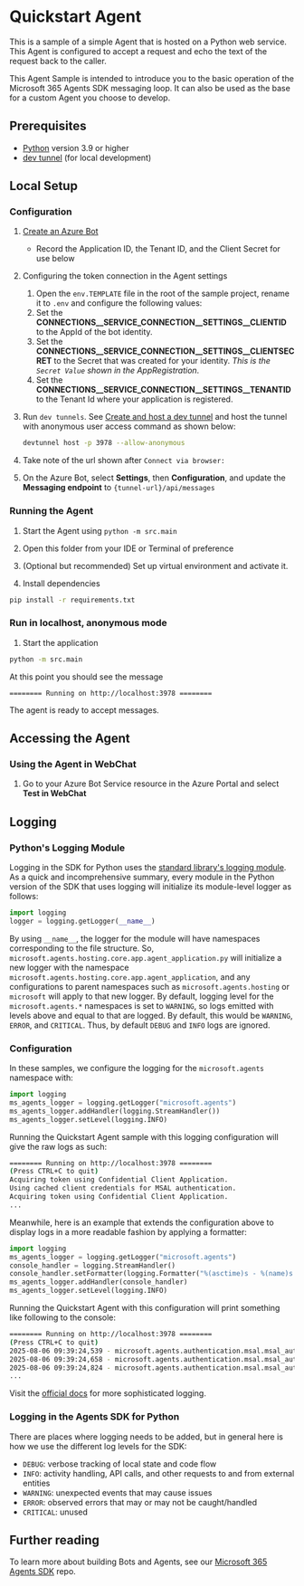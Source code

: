 # Quickstart Agent

This is a sample of a simple Agent that is hosted on a Python web service.  This Agent is configured to accept a request and echo the text of the request back to the caller.

This Agent Sample is intended to introduce you to the basic operation of the Microsoft 365 Agents SDK messaging loop. It can also be used as the base for a custom Agent you choose to develop.

## Prerequisites

- [Python](https://www.python.org/) version 3.9 or higher
- [dev tunnel](https://learn.microsoft.com/en-us/azure/developer/dev-tunnels/get-started?tabs=windows) (for local development)

## Local Setup

### Configuration

1. [Create an Azure Bot](https://aka.ms/AgentsSDK-CreateBot)
   - Record the Application ID, the Tenant ID, and the Client Secret for use below
  
1. Configuring the token connection in the Agent settings
    1. Open the `env.TEMPLATE` file in the root of the sample project, rename it to `.env` and configure the following values:
      1. Set the **CONNECTIONS__SERVICE_CONNECTION__SETTINGS__CLIENTID** to the AppId of the bot identity.
      2. Set the **CONNECTIONS__SERVICE_CONNECTION__SETTINGS__CLIENTSECRET** to the Secret that was created for your identity. *This is the `Secret Value` shown in the AppRegistration*.
      3. Set the **CONNECTIONS__SERVICE_CONNECTION__SETTINGS__TENANTID** to the Tenant Id where your application is registered.
 
1. Run `dev tunnels`. See [Create and host a dev tunnel](https://learn.microsoft.com/en-us/azure/developer/dev-tunnels/get-started?tabs=windows) and host the tunnel with anonymous user access command as shown below:

   ```bash
   devtunnel host -p 3978 --allow-anonymous
   ```

1. Take note of the url shown after `Connect via browser:`

1. On the Azure Bot, select **Settings**, then **Configuration**, and update the **Messaging endpoint** to `{tunnel-url}/api/messages`

### Running the Agent

1. Start the Agent using `python -m src.main`

1. Open this folder from your IDE or Terminal of preference
1. (Optional but recommended) Set up virtual environment and activate it.
1. Install dependencies

```sh
pip install -r requirements.txt
```

### Run in localhost, anonymous mode

1. Start the application

```sh
python -m src.main
```

At this point you should see the message 

```text
======== Running on http://localhost:3978 ========
```

The agent is ready to accept messages.

## Accessing the Agent

### Using the Agent in WebChat

1. Go to your Azure Bot Service resource in the Azure Portal and select **Test in WebChat**

## Logging

### Python's Logging Module

Logging in the SDK for Python uses the [standard library's logging module](https://docs.python.org/3/library/logging.html). As a quick and incomprehensive summary, every module in the Python version of the SDK that uses logging will initialize its module-level logger as follows:

```python
import logging
logger = logging.getLogger(__name__)
```

By using `__name__`, the logger for the module will have namespaces corresponding to the file structure. So, `microsoft.agents.hosting.core.app.agent_application.py` will initialize a new logger with the namespace `microsoft.agents.hosting.core.app.agent_application`, and any configurations to parent namespaces such as `microsoft.agents.hosting` or `microsoft` will apply to that new logger. By default, logging level for the `microsoft.agents.*` namespaces is set to `WARNING`, so logs emitted with levels above and equal to that are logged. By default, this would be `WARNING`, `ERROR`, and `CRITICAL`. Thus, by default `DEBUG` and `INFO` logs are ignored.

### Configuration

In these samples, we configure the logging for the `microsoft.agents` namespace with:

```python
import logging
ms_agents_logger = logging.getLogger("microsoft.agents")
ms_agents_logger.addHandler(logging.StreamHandler())
ms_agents_logger.setLevel(logging.INFO)
```

Running the Quickstart Agent sample with this logging configuration will give the raw logs as such:
```bash
======== Running on http://localhost:3978 ========
(Press CTRL+C to quit)
Acquiring token using Confidential Client Application.
Using cached client credentials for MSAL authentication.
Acquiring token using Confidential Client Application.
...
```

Meanwhile, here is an example that extends the configuration above to display logs in a more readable fashion by applying a formatter:
```python
import logging
ms_agents_logger = logging.getLogger("microsoft.agents")
console_handler = logging.StreamHandler()
console_handler.setFormatter(logging.Formatter("%(asctime)s - %(name)s - %(levelname)s - %(message)s (%(filename)s:%(lineno)d)"))
ms_agents_logger.addHandler(console_handler)
ms_agents_logger.setLevel(logging.INFO)
```

Running the Quickstart Agent with this configuration will print something like following to the console:

```bash
======== Running on http://localhost:3978 ========
(Press CTRL+C to quit)
2025-08-06 09:39:24,539 - microsoft.agents.authentication.msal.msal_auth - INFO - Acquiring token using Confidential Client Application. (msal_auth.py:55)
2025-08-06 09:39:24,658 - microsoft.agents.authentication.msal.msal_auth - INFO - Using cached client credentials for MSAL authentication. (msal_auth.py:117)
2025-08-06 09:39:24,824 - microsoft.agents.authentication.msal.msal_auth - INFO - Acquiring token using Confidential Client Application. (msal_auth.py:55)
...
```

Visit the [official docs](https://docs.python.org/3/library/logging.html) for more sophisticated logging.

### Logging in the Agents SDK for Python

There are places where logging needs to be added, but in general here is how we use the different log levels for the SDK:

- `DEBUG`: verbose tracking of local state and code flow
- `INFO`: activity handling, API calls, and other requests to and from external entities
- `WARNING`: unexpected events that may cause issues
- `ERROR`: observed errors that may or may not be caught/handled
- `CRITICAL`: unused

## Further reading

To learn more about building Bots and Agents, see our [Microsoft 365 Agents SDK](https://github.com/microsoft/agents) repo.